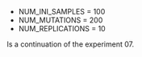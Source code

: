 - NUM_INI_SAMPLES = 100
- NUM_MUTATIONS = 200 
- NUM_REPLICATIONS = 10

Is a continuation of the experiment 07.
